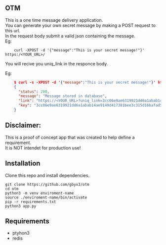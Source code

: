 ## OTM
This is a one time message delivery application.  
You can generate your own secret message by making a POST request to this url.  
In the request body submit a valid json containing the message.  
Eg:  
```
    curl -XPOST -d '{"message":"This is your secret message!"}' https:/<YOUR_URL>/
```
You will recive you uniq_link in the responce body.  

Eg:  
```json
    $ curl -s -XPOST -d '{"message":"This is your secret message!"}' https://<YOUR_URL> | jq
    {
      "status": 200,
      "message": "Message stored in database",
      "link": "https://<YOUR_URL>?uniq_link=3cc06e9ae6319921dd6a1abab14ae9149d417381bee3c315d16bafad5d3036f8",
      "key": "3cc06e9ae6319921dd6a1abab14ae9149d417381bee3c315d16bafad5d3036f8"
    }
```

## Disclaimer:
This is a proof of concept app that was created to help define a requirement.  
It is NOT intendet for production use!  


## Installation
Clone this repo and install dependencies.  

```
git clone https://github.com/gbyx3/otm
cd otm
python3 -m venv enviroment-name
source ./enviroment-name/bin/activate
pip -r requirements.txt
python3 app.py
```

## Requirements
- ptyhon3
- redis


